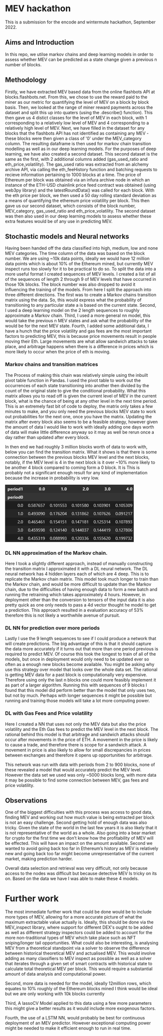 # MEV hackathon
This is a submission for the encode and wintermute hackathon, September 2022.

## Aims and Introduction
In this repo, we utilse markov chains and deep learning models in order to assess whether MEV can be predicted as a state change given a previous n number of blocks. 


## Methodology 
Firstly, we have extracted MEV based data from the online flashbots API at blocks.flashbots.net. From this, we chose to use the reward paid to the miner as our metric for quantifying the level of MEV on a block by block basis. Then, we looked at the range of miner reward payments across the dataset and split this up into quaters (using the .describe() function). This then gave us 4 distict classes for the level of MEV in each block, with 1 corresponding to a relatively low level of MEV and 4 corresponding to a relatively high level of MEV. Next, we have filled in the dataset for any blocks that the flashbots API has not identified as containing any MEV - these blocks were then given a class of '0' under the MEV_category column. The resulting dataframe is then used for markov chain transition modelling as well as in our deep learning models. For the purposes of deep learning, we have also created a second dataset. This second dataset is the same as the first, with 2 additional columns added (gas_used_ratio and eth_price_volatility). The gas_used ratio was extracted from an alchemy archive API, via calling the eth_feeHistory function and batching requests to recieve information pertaining to 1000 blocks at a time. The price of Ethereum per block was obtained via an infura archive node in which an instance of the ETH-USD chainlink price feed contract was obtained (using web3py library) and the latestRoundData() was called for each block. With the eth price per block, we then used a 50 day rolling standard deviation as a means of quantifying the ethereum price volatility per block. This then gave us our second dataset, which consists of the block number, MEV_category, gas_used_ratio and eth_price_volatility. The second dataset was then also used in our deep learning models to assess whether these extra features would be of any use in predicting MEV.

## Stochastic models and Neural networks
Having been handed off the data classified into high, medium, low and none MEV categories. 
The time column of the data was based on the block number. 
We are using ~10k data points, ideally we would have 12 million data points which is about 10% of the Ethereum mined, but currently MEV inspect runs too slowly for it to be practical to do so. 
To split the data into a more useful format I created sequences of MEV levels. 
I created a list of all of the sequences of length 2 through 9 of MEV levels that have occurred in those 10k blocks. 
The block number was also dropped to avoid it influencing the training of the models. 
From here I split the approach into three different directions. 
The first was to create a Markov chains transition matrix using the data. 
So, this would express what the probability of transitioning to any particular state a is based on the current state. 
Second, I used a deep learning model on the 2 length sequences to roughly approximate a Markov chain. 
Third, I used a more general nn model, this would take the previous n MEV states and ask what the probability of the would be for the next MEV state. 
Fourth, I added some additional data, I have a hunch that the price volatility and gas fees are the most important factors to predicting MEV, this is because price movements result in people moving their Eth. Large movements are what allow sandwich attacks to take place, and arbitrage happens when there is a difference in prices which is more likely to occur when the price of eth is moving. 
### Markov chains and transition matrices 
The Process of making this chain was relatively simple using the inbuilt pivot table function in Pandas. 
I used the pivot table to work out the occurrences of each state transitioning into another then divided by the count of the original state to give the conditional probability. 
What this matrix allows you to read off is given the current level of MEV in the current block, what is the chance of being at any other level in the next time period. 
This is an extremely fast bit of code to deploy, the matrix only takes a few minutes to make, and you only need the previous blocks MEV state to work out probabilities for the next one, once you have the matrix. Updating the matrix after every block also seems to be a feasible strategy, however given the amount of data I would like to work with ideally adding one days worth of data will make little difference anyway so it may as well be rerun once a day rather than updated after every block.

In then end we had roughly 3 million blocks worth of data to work with, below you can find the transition matrix. What it shows is that there is some connection between the previous blocks MEV level and the next blocks, notably, if the MEV level is 4 in the next block is it over ~10% more likely to be another 4 block compared to coming form a 0 block. It is This is probably not a significant enough result for any kind of implementation because the increase in probability is very low. 

![Transition Matrix](https://github.com/suf102/MEVHackathon/blob/60fba81405c1b22c9094c68464f0a3a05adb2848/Readmeimages/Transitionmatrix.png)

### DL NN approximation of the Markov chain. 
Here I took a slightly different approach, instead of manually constructing the transition matrix I approximated it with a DL neural network. The DL neural network has 4 hidden layers each of which are 4 deep. 
This is to replicate the Markov chain matrix. This model took much longer to train than the Markov chain, and would be more difficult to update than the Markov chain, due to the difficulties of having enough data to form a new batch and running the retraining which takes approximately 4 hours. 
However, in deployment other than the conversion to tensors of the input data it is also pretty quick as one only needs to pass a 4d vector thought he model to get a prediction. This approach resulted in a evaluation accuracy of 53% therefore this is not likely a worthwhile avenue of pursuit. 

### DL NN for prediction over more periods 
Lastly I use the 9 length sequences to see if I could produce a network that will create predictions.
The big advantage of this is that it should capture the data more accurately if it turns out that more than one period previous is required to predict MEV. Of course this took the longest to train of all of the models, but once in deployment would only need to be updated ever so often as a enough new blocks become available. You might be asking why use this strategy over model that looks over the whole data set. The rational is getting MEV data for a past block is computationally very expensive. Therefore using only the last n blocks one could more feasibly implement it as part of a larger algorithm. Running this with sequences of 9 blocks I found that this model did perform better than the model that only uses two, but not by much. Perhaps with longer sequences it might be possible but running and training those models will take a lot more computing power. 

### DL with Gas Fees and Price volatility  
Here I created a NN that uses not only the MEV data but also the price volatility and the Eth Gas fees to predict the MEV level in the next block. The rational behind this model is that arbitrage and sandwich attacks should occur after movements in the price of ETH. A movement in the price is likely to cause a trade, and therefore there is scope for a sandwich attack. A movement in price is also likely to allow for small discrepancies in prices between exchanges and therefore it opens up opportunities for arbitrage.

This network was run with data with periods from 2 to 900 blocks, none of these revealed a model that would accurately predict the MEV level. However the data set we used was only ~5000 blocks long, with more data it may be possible to find some connection between MEV, gas fees and price volatility. 

## Observations 
One of the biggest difficulties with this process was access to good data, finding MEV and working out how much value is being extracted per block is not an easy challenge. Second getting hold of enough data was also tricky. 
Given the state of the world in the last few years it is also likely that it is not representative of the world as a whole. 
Also going into a bear market for crypto for the first time we don’t know how the profitability of MEV will be effected. This will have an impact on the amount available. 
Second we wanted to avoid going back too far in Ethereum’s history as MEV is relatively new and going back too far might become unrepresentative of the current market, making prediction harder. 

Overall data selection and retrieval was very difficult, not only because access to the nodes was difficult but because detective MEV Is tricky on its on. Based on the data we have I was able to make these 4 models. 

# Further work

The most immediate further work that could be done would be to include more types of MEV, allowing for a more accurate picture of what the maximum extractable value actually is. Ideally, this should be done via the MEV_inspect library, where support for different DEX's ought to be added as well as different strategy inspectors could be added to account for the more non-traditional types of MEV which take place such as NFT sniping/longer tail opportunities. What could also be interesting, is analysing MEV from a theoretical standpoint via a solver to observe the difference between historical theoretical MEV and actualised MEV. This would involve adding as many classifiers to MEV inspect as possible as well as a solver that iterates through a given set of smart contracts with historical state to calculate total theoretical MEV per block. This would require a substantial amount of data analysis and computational power.

Second, more data is needed for the model, ideally 12million rows, which equates to 10% roughly of the Ethereum blocks mined I think would be ideal but we are only working with 10k blocks currently

Third, A lassoCV Model applied to this data using a few more parameters this might give a better results as it would include more exogenous factors. 

Fourth, the use of a LSTM NN, would probably be best for continuous deployment of an MEV predictor. However exceptional computing power might be needed to make it efficient enough to run in real time. 


